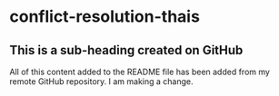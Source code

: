 # conflict-resolution-thais

## This is a sub-heading created on GitHub

All of this content added to the README file has been added from my remote GitHub repository. I am making a change.
